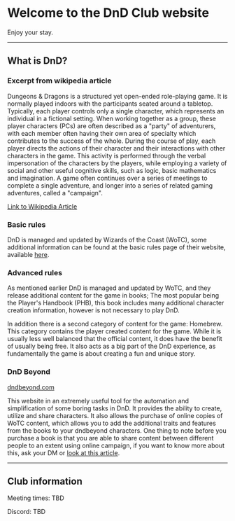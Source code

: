 # Welcome to the DnD Club website

Enjoy your stay.

---

## What is DnD?

### Excerpt from wikipedia article

Dungeons & Dragons is a structured yet open-ended role-playing game. It is normally played indoors with the participants seated around a tabletop. Typically, each player controls only a single character, which represents an individual in a fictional setting. When working together as a group, these player characters (PCs) are often described as a "party" of adventurers, with each member often having their own area of specialty which contributes to the success of the whole. During the course of play, each player directs the actions of their character and their interactions with other characters in the game. This activity is performed through the verbal impersonation of the characters by the players, while employing a variety of social and other useful cognitive skills, such as logic, basic mathematics and imagination. A game often continues over a series of meetings to complete a single adventure, and longer into a series of related gaming adventures, called a "campaign".

[Link to Wikipedia Article](https://en.wikipedia.org/wiki/Dungeons_%26_Dragons)

### Basic rules

DnD is managed and updated by Wizards of the Coast (WoTC), some additional information can be found at the basic rules page of their website, available [here](https://dnd.wizards.com/articles/features/basicrules).

### Advanced rules

As mentioned earlier DnD is managed and updated by WoTC, and they release additional content for the game in books; The most popular being the Player's Handbook (PHB), this book includes many additional character creation information, however is not necessary to play DnD.

In addition there is a second category of content for the game: Homebrew. This category contains the player created content for the game. While it is usually less well balanced that the official content, it does have the benefit of usually being free. It also acts as a big part of the DnD experience, as fundamentally the game is about creating a fun and unique story.

### DnD Beyond

[dndbeyond.com](https://www.dndbeyond.com/)

This website in an extremely useful tool for the automation and simplification of some boring tasks in DnD. It provides the ability to create, utilize and share characters. It also allows the purchase of online copies of WoTC content, which allows you to add the additional traits and features from the books to your dndbeyond characters. One thing to note before you purchase a book is that you are able to share content between different people to an extent using online campaign, if you want to know more about this, ask your DM or [look at this article](https://dndbeyond.zendesk.com/hc/en-us/articles/115011257067-Campaign-Content-Sharing-and-You).

---

## Club information

Meeting times: TBD

Discord: TBD
